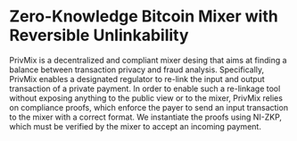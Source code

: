 # Zero-Knowledge Bitcoin Mixer with Reversible Unlinkability
PrivMix is a decentralized and compliant mixer desing that aims at finding a balance between transaction privacy and fraud analysis.
Specifically, PrivMix enables a designated regulator to re-link the input and output transaction of a private payment.
In order to enable such a re-linkage tool without exposing anything to the public view or to the mixer, PrivMix relies
on compliance proofs, which enforce the payer to send an input transaction to the mixer with a correct format.
We instantiate the proofs using NI-ZKP, which must be verified by the mixer to accept an incoming payment.
